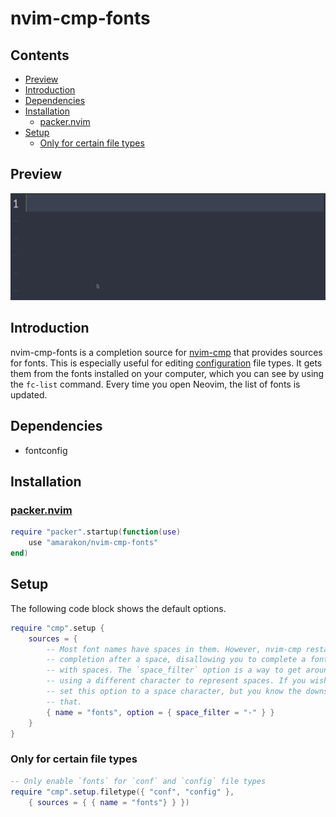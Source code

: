 nvim-cmp-fonts
================

## Contents

-   <a href="#preview" id="toc-preview">Preview</a>
-   <a href="#introduction" id="toc-introduction">Introduction</a>
-   <a href="#dependencies" id="toc-dependencies">Dependencies</a>
-   <a href="#installation" id="toc-installation">Installation</a>
    -   <a href="#packernvim" id="toc-packernvim"><span>packer.nvim</span></a>
-   <a href="#setup" id="toc-setup">Setup</a>
    -   <a href="#only-for-certain-file-types"
        id="toc-only-for-certain-file-types">Only for certain file types</a>

## Preview

![](preview.gif)

## Introduction

nvim-cmp-fonts is a completion source for
[nvim-cmp](https://github.com/hrsh7th/nvim-cmp) that provides sources
for fonts. This is especially useful for editing
[configuration](#only-for-certain-file-types) file types. It gets them
from the fonts installed on your computer, which you can see by using
the `fc-list` command. Every time you open Neovim, the list of fonts is
updated.

## Dependencies

-   fontconfig

## Installation

### [packer.nvim](https://github.com/wbthomason/packer.nvim)

``` lua
require "packer".startup(function(use)
    use "amarakon/nvim-cmp-fonts"
end)
```

## Setup

The following code block shows the default options.

``` lua
require "cmp".setup {
    sources = {
        -- Most font names have spaces in them. However, nvim-cmp restarts the
        -- completion after a space, disallowing you to complete a font name
        -- with spaces. The `space_filter` option is a way to get around this by
        -- using a different character to represent spaces. If you wish, you can
        -- set this option to a space character, but you know the downside of
        -- that.
        { name = "fonts", option = { space_filter = "-" } }
    }
}
```

### Only for certain file types

``` lua
-- Only enable `fonts` for `conf` and `config` file types
require "cmp".setup.filetype({ "conf", "config" },
    { sources = { { name = "fonts"} } })
```
